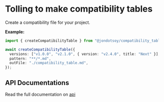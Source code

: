 # Tolling to make compatibility tables

Create a compatibility file for your project.

**Example:**

```ts
import { createCompatibilityTable } from "@jondotsoy/compatibility_table";

await createCompatibilityTable({
  versions: ["v1.0.0", "v2.1.0", { version: "v2.4.0", title: "Next" }],
  pattern: "**/*.md",
  outFile: "./compatibility_table.md",
});
```

## API Documentations

Read the full documentation on [api](./docs/api/create-compatibility-table.md)
